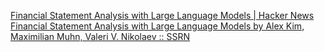 
[Financial Statement Analysis with Large Language Models | Hacker News](https://news.ycombinator.com/item?id=40468518)
[Financial Statement Analysis with Large Language Models by Alex Kim, Maximilian Muhn, Valeri V. Nikolaev :: SSRN](https://papers.ssrn.com/sol3/papers.cfm?abstract_id=4835311)
